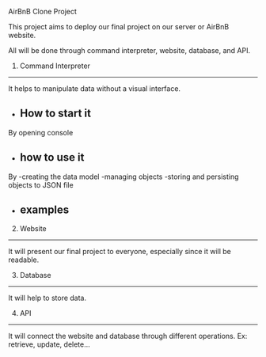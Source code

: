 AirBnB Clone Project

This project aims to deploy our final project on our server or AirBnB website. 

All will be done through command interpreter, website, database, and API.

1. Command Interpreter
  ----------------------
  It helps to manipulate data without a visual interface.

* How to start it
  ----------------
By opening console

* how to use it
  -------------
By -creating the data model
   -managing objects
   -storing and persisting objects to JSON file

* examples
  --------



2. Website
  --------
  It will present our final project to everyone, especially since it will be readable. 

3. Database
  ---------
  It will help to store data. 

4. API
 -----
 It will connect the website and database through different operations. Ex: retrieve, update, delete...
